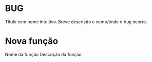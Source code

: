 # BUG
Título com nome intuitivo.
Breve descrição e como/onde o bug ocorre.

# Nova função
Nome da função
Descrição da função
